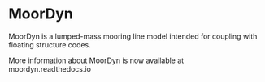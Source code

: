 MoorDyn
=======

MoorDyn is a lumped-mass mooring line model intended for coupling with floating structure codes.

More information about MoorDyn is now available at moordyn.readthedocs.io


